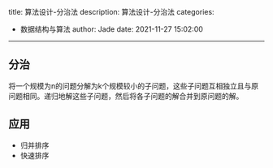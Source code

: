 title: 算法设计-分治法
description: 算法设计-分治法
categories:
  - 数据结构与算法
author: Jade
date: 2021-11-27 15:02:00
---

## 分治
将一个规模为n的问题分解为k个规模较小的子问题，这些子问题互相独立且与原问题相同。递归地解这些子问题，然后将各子问题的解合并到原问题的解。

## 应用
- 归并排序
- 快速排序